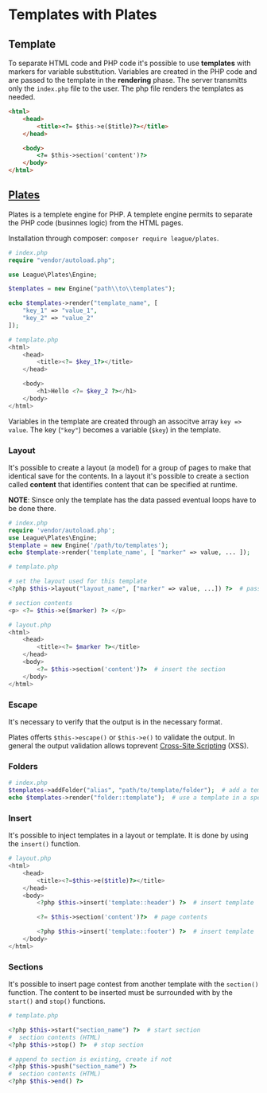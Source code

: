 # Templates with Plates

## Template

To separate HTML code and PHP code it's possible to use **templates** with markers for variable substitution.
Variables are created in the PHP code and are passed to the template in the **rendering** phase.
The server transmitts only the `index.php` file to the user. The php file renders the templates as needed.

```html
<html>
    <head>
        <title><?= $this->e($title)?></title>
    </head>

    <body>
        <?= $this->section('content')?>
    </body>
</html>
```

## [Plates](https://platesphp.com/)

Plates is a templete engine for PHP. A templete engine permits to separate the PHP code (businnes logic) from the HTML pages.

Installation through composer: `composer require league/plates`.

```php
# index.php
require "vendor/autoload.php";

use League\Plates\Engine;

$templates = new Engine("path\\to\\templates");

echo $templates->render("template_name", [
    "key_1" => "value_1",
    "key_2" => "value_2"
]);
```

```php
# template.php
<html>
    <head>
        <title><?= $key_1?></title>
    </head>

    <body>
        <h1>Hello <?= $key_2 ?></h1>
    </body>
</html>
```

Variables in the template are created through an associtve array `key => value`. The key (`"key"`) becomes a variable (`$key`) in the template.

### Layout

It's possible to create a layout (a model) for a group of pages to make that identical save for the contents.
In a layout it's possible to create a section called **content** that identifies content that can be specified at runtime.

**NOTE**: Sinsce only the template has the data passed eventual loops have to be done there.

```php
# index.php
require 'vendor/autoload.php';
use League\Plates\Engine;
$template = new Engine('/path/to/templates');
echo $template->render('template_name', [ "marker" => value, ... ]);
```

```php
# template.php

# set the layout used for this template
<?php $this->layout("layout_name", ["marker" => value, ...]) ?>  # pass values to the layout

# section contents
<p> <?= $this->e($marker) ?> </p>
```

```php
# layout.php
<html>
    <head>
        <title><?= $marker ?></title>
    </head>
    <body>
        <?= $this->section('content')?>  # insert the section
    </body>
</html>
```

### Escape

It's necessary to verify that the output is in the necessary format.

Plates offerts `$this->escape()` or `$this->e()` to validate the output.
In general the output validation allows toprevent [Cross-Site Scripting][owasp-xss] (XSS).

[owasp-xss]: https://owasp.org/www-community/attacks/xss/

### Folders

```php
# index.php
$templates->addFolder("alias", "path/to/template/folder");  # add a template folder
echo $templates->render("folder::template");  # use a template in a specific folder
```

### Insert

It's possible to inject templates in a layout or template. It is done by using the `insert()` function.

```php
# layout.php
<html>
    <head>
        <title><?=$this->e($title)?></title>
    </head>
    <body>
        <?php $this->insert('template::header') ?>  # insert template

        <?= $this->section('content')?>  # page contents

        <?php $this->insert('template::footer') ?>  # insert template
    </body>
</html>
```

### Sections

It's possible to insert page contest from another template with the `section()` function.
The content to be inserted must be surrounded with by the `start()` and `stop()` functions.

```php
# template.php

<?php $this->start("section_name") ?>  # start section
#  section contents (HTML)
<?php $this->stop() ?>  # stop section

# append to section is existing, create if not
<?php $this->push("section_name") ?>
#  section contents (HTML)
<?php $this->end() ?>
```
